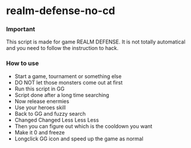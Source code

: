 # realm-defense-no-cd

###  Important
This script is made for game REALM DEFENSE. It is not totally automatical and you need to follow the instruction to hack.
### How to use

- Start a game, tournament or something else
- DO NOT let those monsters come out at first
- Run this script in GG
- Script done after a long time searching 
- Now release enermies
- Use your heroes skill
- Back to GG and fuzzy search
- Changed Changed Less Less Less
- Then you can figure out which is the cooldown you want
- Make it 0 and freeze
- Longclick GG icon and speed up the game as normal
